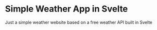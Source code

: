 # Simple Weather App in Svelte

Just a simple weather website based on a free weather API built in Svelte

